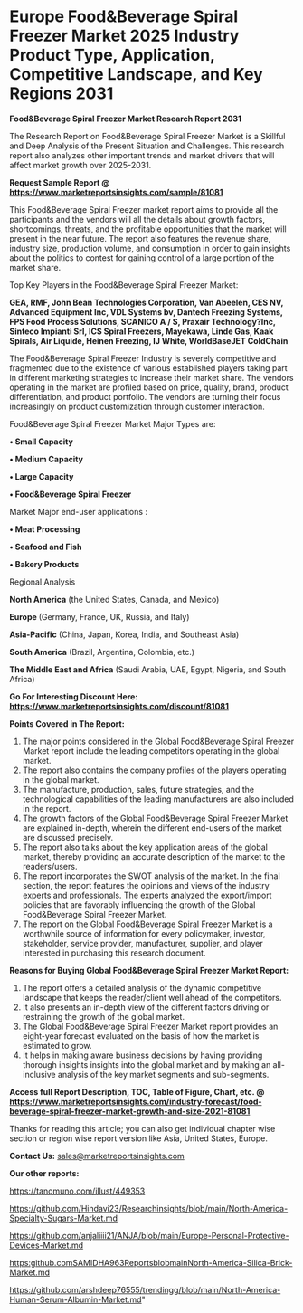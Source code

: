# Europe Food&Beverage Spiral Freezer Market 2025 Industry Product Type, Application, Competitive Landscape, and Key Regions 2031

<strong>Food&Beverage Spiral Freezer Market Research Report 2031</strong>

The Research Report on Food&Beverage Spiral Freezer Market is a Skillful and Deep Analysis of the Present Situation and Challenges. This research report also analyzes other important trends and market drivers that will affect market growth over 2025-2031.

<strong>Request Sample Report @ <a href=https://www.marketreportsinsights.com/sample/81081>https://www.marketreportsinsights.com/sample/81081</a></strong>

This Food&Beverage Spiral Freezer market report aims to provide all the participants and the vendors will all the details about growth factors, shortcomings, threats, and the profitable opportunities that the market will present in the near future. The report also features the revenue share, industry size, production volume, and consumption in order to gain insights about the politics to contest for gaining control of a large portion of the market share.

Top Key Players in the Food&Beverage Spiral Freezer Market:

<strong>GEA, RMF, John Bean Technologies Corporation, Van Abeelen, CES NV, Advanced Equipment Inc, VDL Systems bv, Dantech Freezing Systems, FPS Food Process Solutions, SCANICO A / S, Praxair Technology?Inc, Sinteco Impianti Srl, ICS Spiral Freezers, Mayekawa, Linde Gas, Kaak Spirals, Air Liquide, Heinen Freezing, IJ White, WorldBaseJET ColdChain</strong>

The Food&Beverage Spiral Freezer Industry is severely competitive and fragmented due to the existence of various established players taking part in different marketing strategies to increase their market share. The vendors operating in the market are profiled based on price, quality, brand, product differentiation, and product portfolio. The vendors are turning their focus increasingly on product customization through customer interaction.

Food&Beverage Spiral Freezer Market Major Types are:

<strong>• Small Capacity

• Medium Capacity

• Large Capacity

• Food&Beverage Spiral Freezer</strong>

Market Major end-user applications :

<strong>• Meat Processing

• Seafood and Fish

• Bakery Products</strong>

Regional Analysis

</u><strong><b>North America</b></strong> (the United States, Canada, and Mexico)

<strong><b>Europe </b></strong>(Germany, France, UK, Russia, and Italy)

<strong><b>Asia-Pacific</b></strong> (China, Japan, Korea, India, and Southeast Asia)

<strong><b>South America</b></strong> (Brazil, Argentina, Colombia, etc.)

<strong><b>The Middle East and Africa</b></strong> (Saudi Arabia, UAE, Egypt, Nigeria, and South Africa)

<strong>Go For Interesting Discount Here: <a href=https://www.marketreportsinsights.com/discount/81081>https://www.marketreportsinsights.com/discount/81081</a></strong>

<strong>Points Covered in The Report:</strong>
<ol>
  <li>The major points considered in the Global Food&Beverage Spiral Freezer Market report include the leading competitors operating in the global market.</li>
  <li>The report also contains the company profiles of the players operating in the global market.</li>
  <li>The manufacture, production, sales, future strategies, and the technological capabilities of the leading manufacturers are also included in the report.</li>
  <li>The growth factors of the Global Food&Beverage Spiral Freezer Market are explained in-depth, wherein the different end-users of the market are discussed precisely.</li>
  <li>The report also talks about the key application areas of the global market, thereby providing an accurate description of the market to the readers/users.</li>
  <li>The report incorporates the SWOT analysis of the market. In the final section, the report features the opinions and views of the industry experts and professionals. The experts analyzed the export/import policies that are favorably influencing the growth of the Global Food&Beverage Spiral Freezer Market.</li>
  <li>The report on the Global Food&Beverage Spiral Freezer Market is a worthwhile source of information for every policymaker, investor, stakeholder, service provider, manufacturer, supplier, and player interested in purchasing this research document.</li>
</ol>
<strong>Reasons for Buying Global Food&Beverage Spiral Freezer Market Report:</strong>

<ol>
  <li>The report offers a detailed analysis of the dynamic competitive landscape that keeps the reader/client well ahead of the competitors.</li>
  <li>It also presents an in-depth view of the different factors driving or restraining the growth of the global market.</li>
  <li>The Global Food&Beverage Spiral Freezer Market report provides an eight-year forecast evaluated on the basis of how the market is estimated to grow.</li>
  <li>It helps in making aware business decisions by having providing thorough insights insights into the global market and by making an all-inclusive analysis of the key market segments and sub-segments.</li>
</ol>
<strong>Access full Report Description, TOC, Table of Figure, Chart, etc. @ <a href=https://www.marketreportsinsights.com/industry-forecast/food-beverage-spiral-freezer-market-growth-and-size-2021-81081>https://www.marketreportsinsights.com/industry-forecast/food-beverage-spiral-freezer-market-growth-and-size-2021-81081</a></strong>


Thanks for reading this article; you can also get individual chapter wise section or region wise report version like Asia, United States, Europe.

<strong>Contact Us:</strong>
sales@marketreportsinsights.com

<strong>Our other reports:</strong>

<a href=https://tanomuno.com/illust/449353>https://tanomuno.com/illust/449353</a>

<a href=https://github.com/Hindavi23/Researchinsights/blob/main/North-America-Specialty-Sugars-Market.md>https://github.com/Hindavi23/Researchinsights/blob/main/North-America-Specialty-Sugars-Market.md</a>

<a href=https://github.com/anjaliiii21/ANJA/blob/main/Europe-Personal-Protective-Devices-Market.md>https://github.com/anjaliiii21/ANJA/blob/main/Europe-Personal-Protective-Devices-Market.md</a>

<a href=https:github.comSAMIDHA963ReportsblobmainNorth-America-Silica-Brick-Market.md>https:github.comSAMIDHA963ReportsblobmainNorth-America-Silica-Brick-Market.md</a>

<a href=https://github.com/arshdeep76555/trendingg/blob/main/North-America-Human-Serum-Albumin-Market.md>https://github.com/arshdeep76555/trendingg/blob/main/North-America-Human-Serum-Albumin-Market.md</a>"
